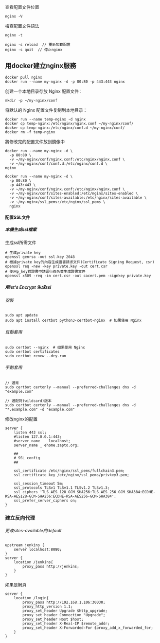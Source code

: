 查看配置文件位置
```
nginx -V
```

檢查配置文件語法
```
nginx -t
```


```
nginx -s reload  // 重新加載配置
nginx -s quit  // 停止nginx
```

## 用docker建立nginx服務

```
docker pull nginx
docker run --name my-nginx -d -p 80:80 -p 443:443 nginx
```

创建一个本地目录存放 Nginx 配置文件：
```
mkdir -p ~/my-nginx/conf
```

将默认的 Nginx 配置文件复制到本地目录：
```
docker run --name temp-nginx -d nginx
docker cp temp-nginx:/etc/nginx/nginx.conf ~/my-nginx/conf/
docker cp temp-nginx:/etc/nginx/conf.d ~/my-nginx/conf/
docker rm -f temp-nginx

```

將修改完的配置文件放到鏡像中
```
docker run --name my-nginx -d \
  -p 80:80 \
  -v ~/my-nginx/conf/nginx.conf:/etc/nginx/nginx.conf \
  -v ~/my-nginx/conf/conf.d:/etc/nginx/conf.d \
nginx
```


```
docker run --name my-nginx -d \
  -p 80:80 \
  -p 443:443 \
  -v ~/my-nginx/conf/nginx.conf:/etc/nginx/nginx.conf \
  -v ~/my-nginx/conf/sites-enabled:/etc/nginx/sites-enabled \
  -v ~/my-nginx/conf/sites-available:/etc/nginx/sites-available \
  -v ~/my-nginx/ssl_pems:/etc/nginx/ssl_pems \
  nginx
```

#### 配置SSL文件

##### 本機生成ssl檔案
生成ssl所需文件
```
# 生成private key
openssl genrsa -out ssl.key 2048
# 根據private key的內容生成證書請求文件(Certificate Signing Request, csr)
openssl req -new -key private.key -out cert.csr
# 使用p_key對證書申請逕行簽名並生成證書文件
openssl x509 -req -in cert.csr -out cacert.pem -signkey private.key
```

##### 用let's Encrypt 生成ssl

###### 安裝
```
sudo apt update
sudo apt install certbot python3-certbot-nginx  # 如果使用 Nginx
```

###### 自動套用
```
sudo certbot --nginx  # 如果使用 Nginx
sudo certbot certificates
sudo certbot renew --dry-run
```

###### 手動套用
``` (/etc/letsencrypt/live/example.com/)
// 通常
sudo certbot certonly --manual --preferred-challenges dns -d "example.com"
 
// 通配符(wildcard)版本
sudo certbot certonly --manual --preferred-challenges dns -d "*.example.com" -d "example.com" 

```
修改nginx的配置
```
server {
	listen 443 ssl;
	#listen	127.0.0.1:443;
	#server_name	localhost;
	server_name	_ ehome.zapto.org;

	##
	# SSL config
	##

	ssl_certificate /etc/nginx/ssl_pems/fullchain3.pem;
	ssl_certificate_key /etc/nginx/ssl_pems/privkey3.pem;

	ssl_session_timeout 5m;
	ssl_protocols TLSv1 TLSv1.1 TLSv1.2 TLSv1.3;
	ssl_ciphers 'TLS_AES_128_GCM_SHA256:TLS_AES_256_GCM_SHA384:ECDHE-RSA-AES128-GCM-SHA256:ECDHE-RSA-AES256-GCM-SHA384';
	ssl_prefer_server_ciphers on;
}
```


### 建立反向代理

###### 更改sites-available的default

```
upstream jenkins {
	server localhost:8080;
}
server {
	location /jenkins{
		proxy_pass http://jenkins;
	}
}
```

如果是網頁

```
server {
	location /login{
		proxy_pass http://192.168.1.106:30030;
		proxy_http_version 1.1;
		proxy_set_header Upgrade $http_upgrade;
		proxy_set_header Connection "Upgrade";
		proxy_set_header Host $host;
		proxy_set_header X-Real-IP $remote_addr;
		proxy_set_header X-Forwarded-For $proxy_add_x_forwarded_for;
	}
}
```